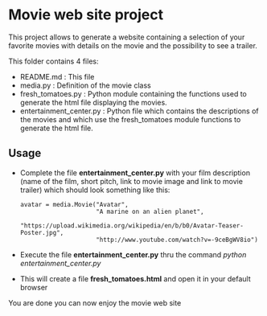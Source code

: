 # Movie web site project

This project allows to generate a website containing a selection of your favorite movies with details on the movie and the possibility to see a trailer.

This folder contains 4 files:

- README.md : This file
- media.py : Definition of the movie class
- fresh_tomatoes.py : Python module containing the functions used to generate the html file displaying the movies.
- entertainment_center.py : Python file which contains the descriptions of the movies and which use the fresh_tomatoes module functions to generate the html file.

## Usage

- Complete the file **entertainment_center.py** with your film description (name of the film, short pitch, link to movie image and link to movie trailer) which should look something like this:
	```
	avatar = media.Movie("Avatar",
						 "A marine on an alien planet",
						 "https://upload.wikimedia.org/wikipedia/en/b/b0/Avatar-Teaser-Poster.jpg",
						 "http://www.youtube.com/watch?v=-9ceBgWV8io")
	```
- Execute the file **entertainment_center.py** thru the command *python entertainment_center.py*

- This will create a file **fresh_tomatoes.html** and open it in your default browser

You are done you can now enjoy the movie web site








